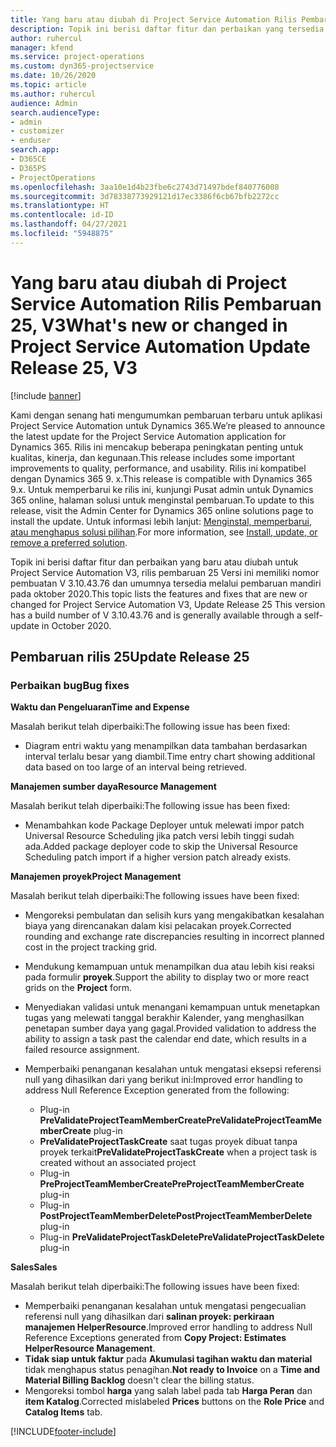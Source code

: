 ```yaml
---
title: Yang baru atau diubah di Project Service Automation Rilis Pembaruan 25, V3
description: Topik ini berisi daftar fitur dan perbaikan yang tersedia di Project Service Automation V3, pembaruan rilis 25, V3.
author: ruhercul
manager: kfend
ms.service: project-operations
ms.custom: dyn365-projectservice
ms.date: 10/26/2020
ms.topic: article
ms.author: ruhercul
audience: Admin
search.audienceType:
- admin
- customizer
- enduser
search.app:
- D365CE
- D365PS
- ProjectOperations
ms.openlocfilehash: 3aa10e1d4b23fbe6c2743d71497bdef840776008
ms.sourcegitcommit: 3d78338773929121d17ec3386f6cb67bfb2272cc
ms.translationtype: HT
ms.contentlocale: id-ID
ms.lasthandoff: 04/27/2021
ms.locfileid: "5948875"
---
```

# <a name="whats-new-or-changed-in-project-service-automation-update-release-25-v3"></a><span data-ttu-id="21586-103">Yang baru atau diubah di Project Service Automation Rilis Pembaruan 25, V3</span><span class="sxs-lookup"><span data-stu-id="21586-103">What's new or changed in Project Service Automation Update Release 25, V3</span></span>

[!include [banner](../includes/psa-now-project-operations.md)]

<span data-ttu-id="21586-104">Kami dengan senang hati mengumumkan pembaruan terbaru untuk aplikasi Project Service Automation untuk Dynamics 365.</span><span class="sxs-lookup"><span data-stu-id="21586-104">We’re pleased to announce the latest update for the Project Service Automation application for Dynamics 365.</span></span> <span data-ttu-id="21586-105">Rilis ini mencakup beberapa peningkatan penting untuk kualitas, kinerja, dan kegunaan.</span><span class="sxs-lookup"><span data-stu-id="21586-105">This release includes some important improvements to quality, performance, and usability.</span></span> <span data-ttu-id="21586-106">Rilis ini kompatibel dengan Dynamics 365 9. x.</span><span class="sxs-lookup"><span data-stu-id="21586-106">This release is compatible with Dynamics 365 9.x.</span></span> <span data-ttu-id="21586-107">Untuk memperbarui ke rilis ini, kunjungi Pusat admin untuk Dynamics 365 online, halaman solusi untuk menginstal pembaruan.</span><span class="sxs-lookup"><span data-stu-id="21586-107">To update to this release, visit the Admin Center for Dynamics 365 online solutions page to install the update.</span></span> <span data-ttu-id="21586-108">Untuk informasi lebih lanjut: [Menginstal, memperbarui, atau menghapus solusi pilihan](/power-platform/admin/install-remove-preferred-solution).</span><span class="sxs-lookup"><span data-stu-id="21586-108">For more information, see [Install, update, or remove a preferred solution](/power-platform/admin/install-remove-preferred-solution).</span></span>

<span data-ttu-id="21586-109">Topik ini berisi daftar fitur dan perbaikan yang baru atau diubah untuk Project Service Automation V3, rilis pembaruan 25 Versi ini memiliki nomor pembuatan V 3.10.43.76 dan umumnya tersedia melalui pembaruan mandiri pada oktober 2020.</span><span class="sxs-lookup"><span data-stu-id="21586-109">This topic lists the features and fixes that are new or changed for Project Service Automation V3, Update Release 25 This version has a build number of V 3.10.43.76 and is generally available through a self-update in October 2020.</span></span>

## <a name="update-release-25"></a><span data-ttu-id="21586-110">Pembaruan rilis 25</span><span class="sxs-lookup"><span data-stu-id="21586-110">Update Release 25</span></span>

### <a name="bug-fixes"></a><span data-ttu-id="21586-111">Perbaikan bug</span><span class="sxs-lookup"><span data-stu-id="21586-111">Bug fixes</span></span>

<span data-ttu-id="21586-112">**Waktu dan Pengeluaran**</span><span class="sxs-lookup"><span data-stu-id="21586-112">**Time and Expense**</span></span>

<span data-ttu-id="21586-113">Masalah berikut telah diperbaiki:</span><span class="sxs-lookup"><span data-stu-id="21586-113">The following issue has been fixed:</span></span>

- <span data-ttu-id="21586-114">Diagram entri waktu yang menampilkan data tambahan berdasarkan interval terlalu besar yang diambil.</span><span class="sxs-lookup"><span data-stu-id="21586-114">Time entry chart showing additional data based on too large of an interval being retrieved.</span></span>

<span data-ttu-id="21586-115">**Manajemen sumber daya**</span><span class="sxs-lookup"><span data-stu-id="21586-115">**Resource Management**</span></span>

<span data-ttu-id="21586-116">Masalah berikut telah diperbaiki:</span><span class="sxs-lookup"><span data-stu-id="21586-116">The following issue has been fixed:</span></span>

- <span data-ttu-id="21586-117">Menambahkan kode Package Deployer untuk melewati impor patch Universal Resource Scheduling jika patch versi lebih tinggi sudah ada.</span><span class="sxs-lookup"><span data-stu-id="21586-117">Added package deployer code to skip the Universal Resource Scheduling patch import if a higher version patch already exists.</span></span>

<span data-ttu-id="21586-118">**Manajemen proyek**</span><span class="sxs-lookup"><span data-stu-id="21586-118">**Project Management**</span></span>

<span data-ttu-id="21586-119">Masalah berikut telah diperbaiki:</span><span class="sxs-lookup"><span data-stu-id="21586-119">The following issues have been fixed:</span></span>

- <span data-ttu-id="21586-120">Mengoreksi pembulatan dan selisih kurs yang mengakibatkan kesalahan biaya yang direncanakan dalam kisi pelacakan proyek.</span><span class="sxs-lookup"><span data-stu-id="21586-120">Corrected rounding and exchange rate discrepancies resulting in incorrect planned cost in the project tracking grid.</span></span>
- <span data-ttu-id="21586-121">Mendukung kemampuan untuk menampilkan dua atau lebih kisi reaksi pada formulir **proyek**.</span><span class="sxs-lookup"><span data-stu-id="21586-121">Support the ability to display two or more react grids on the **Project** form.</span></span>
- <span data-ttu-id="21586-122">Menyediakan validasi untuk menangani kemampuan untuk menetapkan tugas yang melewati tanggal berakhir Kalender, yang menghasilkan penetapan sumber daya yang gagal.</span><span class="sxs-lookup"><span data-stu-id="21586-122">Provided validation to address the ability to assign a task past the calendar end date, which results in a failed resource assignment.</span></span>
- <span data-ttu-id="21586-123">Memperbaiki penanganan kesalahan untuk mengatasi eksepsi referensi null yang dihasilkan dari yang berikut ini:</span><span class="sxs-lookup"><span data-stu-id="21586-123">Improved error handling to address Null Reference Exception generated from the following:</span></span>

    - <span data-ttu-id="21586-124">Plug-in **PreValidateProjectTeamMemberCreate**</span><span class="sxs-lookup"><span data-stu-id="21586-124">**PreValidateProjectTeamMemberCreate** plug-in</span></span>
    - <span data-ttu-id="21586-125">**PreValidateProjectTaskCreate** saat tugas proyek dibuat tanpa proyek terkait</span><span class="sxs-lookup"><span data-stu-id="21586-125">**PreValidateProjectTaskCreate** when a project task is created without an associated project</span></span>
    - <span data-ttu-id="21586-126">Plug-in **PreProjectTeamMemberCreate**</span><span class="sxs-lookup"><span data-stu-id="21586-126">**PreProjectTeamMemberCreate** plug-in</span></span>
    - <span data-ttu-id="21586-127">Plug-in **PostProjectTeamMemberDelete**</span><span class="sxs-lookup"><span data-stu-id="21586-127">**PostProjectTeamMemberDelete** plug-in</span></span>
    - <span data-ttu-id="21586-128">Plug-in **PreValidateProjectTaskDelete**</span><span class="sxs-lookup"><span data-stu-id="21586-128">**PreValidateProjectTaskDelete** plug-in</span></span>

<span data-ttu-id="21586-129">**Sales**</span><span class="sxs-lookup"><span data-stu-id="21586-129">**Sales**</span></span>

<span data-ttu-id="21586-130">Masalah berikut telah diperbaiki:</span><span class="sxs-lookup"><span data-stu-id="21586-130">The following issues have been fixed:</span></span>

- <span data-ttu-id="21586-131">Memperbaiki penanganan kesalahan untuk mengatasi pengecualian referensi null yang dihasilkan dari **salinan proyek: perkiraan manajemen HelperResource**.</span><span class="sxs-lookup"><span data-stu-id="21586-131">Improved error handling to address Null Reference Exceptions generated from **Copy Project: Estimates HelperResource Management**.</span></span>
- <span data-ttu-id="21586-132">**Tidak siap untuk faktur** pada **Akumulasi tagihan waktu dan material** tidak menghapus status penagihan.</span><span class="sxs-lookup"><span data-stu-id="21586-132">**Not ready to Invoice** on a **Time and Material Billing Backlog** doesn't clear the billing status.</span></span>
- <span data-ttu-id="21586-133">Mengoreksi tombol **harga** yang salah label pada tab **Harga Peran** dan **item Katalog**.</span><span class="sxs-lookup"><span data-stu-id="21586-133">Corrected mislabeled **Prices** buttons on the **Role Price** and **Catalog Items** tab.</span></span>


[!INCLUDE[footer-include](../includes/footer-banner.md)]